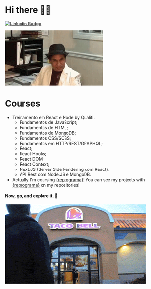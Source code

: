 # Hi there 🙋‍♀️ 

 
[![Linkedin Badge](https://img.shields.io/badge/-LinkedIn-blue?style=flat-square&logo=Linkedin&logoColor=white&link=https://www.linkedin.com/in/larissandradee/)](https://www.linkedin.com/in/larissandradee/)

![](welcome.gif)  


Courses
=================
<!--ts-->
* Treinamento em React e Node by Qualiti.
    * Fundamentos de JavaScript;
    * Fundamentos de HTML;
    * Fundamentos de MongoDB;
    * Fundamentos CSS/SCSS;
    * Fundamentos em HTTP/REST/GRAPHQL;
    * React;
    * React Hooks;
    * React DOM;
    * React Context;
    * Next.JS (Server Side Rendering com React);
    * API Rest com Node.JS e MongoDB.
* Actually I'm coursing [{reprograma}](https://reprograma.com.br/)! You can see my projects with [{reprograma}](https://reprograma.com.br/) on my repositories!
<!--te-->
#### Now, go, and explore it. 👀
![](exploreit.gif)
